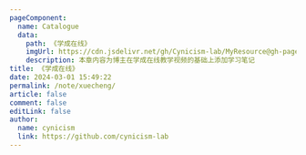 ```yaml
---
pageComponent:
  name: Catalogue
  data:
    path: 《学成在线》
    imgUrl: https://cdn.jsdelivr.net/gh/Cynicism-lab/MyResource@gh-pages/image/18d5e91976e3f2909609207952ff1c6e.43y16w1t69xc.webp
    description: 本章内容为博主在学成在线教学视频的基础上添加学习笔记
title: 《学成在线》
date: 2024-03-01 15:49:22
permalink: /note/xuecheng/
article: false
comment: false
editLink: false
author:
  name: cynicism
  link: https://github.com/cynicism-lab
---
```








